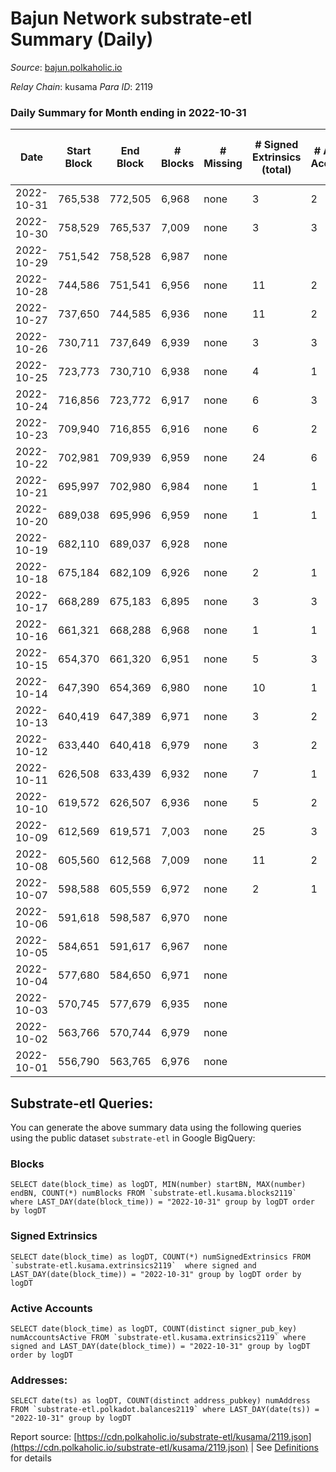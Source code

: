 # Bajun Network substrate-etl Summary (Daily)

_Source_: [bajun.polkaholic.io](https://bajun.polkaholic.io)

*Relay Chain*: kusama
*Para ID*: 2119



### Daily Summary for Month ending in 2022-10-31


| Date | Start Block | End Block | # Blocks | # Missing | # Signed Extrinsics (total) | # Active Accounts | # Addresses with Balances | # Events | # Transfers | # XCM Transfers In | # XCM Transfers Out |
| ---- | ----------- | --------- | -------- | --------- | --------------------------- | ----------------- | ------------------------- | -------- | ----------- | ------------------ | ------------------- |
| 2022-10-31 | 765,538 | 772,505 | 6,968 | none  | 3 | 2 | 3,285 | 13,958 | 1  |   |   |
| 2022-10-30 | 758,529 | 765,537 | 7,009 | none  | 3 | 3 |  | 14,042 | 1  |   |   |
| 2022-10-29 | 751,542 | 758,528 | 6,987 | none  |  |  |  | 13,981 |   |   |   |
| 2022-10-28 | 744,586 | 751,541 | 6,956 | none  | 11 | 2 |  | 13,982 |   |   |   |
| 2022-10-27 | 737,650 | 744,585 | 6,936 | none  | 11 | 2 |  | 13,948 | 3  |   |   |
| 2022-10-26 | 730,711 | 737,649 | 6,939 | none  | 3 | 3 |  | 13,902 | 2  |   |   |
| 2022-10-25 | 723,773 | 730,710 | 6,938 | none  | 4 | 1 |  | 13,907 | 2  |   |   |
| 2022-10-24 | 716,856 | 723,772 | 6,917 | none  | 6 | 3 |  | 13,876 | 1  |   |   |
| 2022-10-23 | 709,940 | 716,855 | 6,916 | none  | 6 | 2 |  | 13,872 |   |   |   |
| 2022-10-22 | 702,981 | 709,939 | 6,959 | none  | 24 | 6 |  | 14,075 | 5  |   |   |
| 2022-10-21 | 695,997 | 702,980 | 6,984 | none  | 1 | 1 |  | 13,980 | 1  |   |   |
| 2022-10-20 | 689,038 | 695,996 | 6,959 | none  | 1 | 1 |  | 13,928 |   |   |   |
| 2022-10-19 | 682,110 | 689,037 | 6,928 | none  |  |  |  | 13,860 |   |   |   |
| 2022-10-18 | 675,184 | 682,109 | 6,926 | none  | 2 | 1 |  | 13,871 | 2  |   |   |
| 2022-10-17 | 668,289 | 675,183 | 6,895 | none  | 3 | 3 |  | 13,816 | 2  |   |   |
| 2022-10-16 | 661,321 | 668,288 | 6,968 | none  | 1 | 1 |  | 13,948 | 1  |   |   |
| 2022-10-15 | 654,370 | 661,320 | 6,951 | none  | 5 | 3 |  | 13,943 | 3  |   |   |
| 2022-10-14 | 647,390 | 654,369 | 6,980 | none  | 10 | 1 |  | 14,044 | 10  |   |   |
| 2022-10-13 | 640,419 | 647,389 | 6,971 | none  | 3 | 2 |  | 13,968 | 2  |   |   |
| 2022-10-12 | 633,440 | 640,418 | 6,979 | none  | 3 | 2 |  | 13,990 | 1  |   |   |
| 2022-10-11 | 626,508 | 633,439 | 6,932 | none  | 7 | 1 |  | 13,913 | 2  |   |   |
| 2022-10-10 | 619,572 | 626,507 | 6,936 | none  | 5 | 2 |  | 13,906 |   |   |   |
| 2022-10-09 | 612,569 | 619,571 | 7,003 | none  | 25 | 3 |  | 19,977 | 1,153  |   |   |
| 2022-10-08 | 605,560 | 612,568 | 7,009 | none  | 11 | 2 |  | 30,798 | 4,174  |   |   |
| 2022-10-07 | 598,588 | 605,559 | 6,972 | none  | 2 | 1 |  | 13,964 | 1  |   |   |
| 2022-10-06 | 591,618 | 598,587 | 6,970 | none  |  |  |  | 13,944 |   |   |   |
| 2022-10-05 | 584,651 | 591,617 | 6,967 | none  |  |  |  | 13,938 |   |   |   |
| 2022-10-04 | 577,680 | 584,650 | 6,971 | none  |  |  |  | 13,946 |   |   |   |
| 2022-10-03 | 570,745 | 577,679 | 6,935 | none  |  |  |  | 13,873 |   |   |   |
| 2022-10-02 | 563,766 | 570,744 | 6,979 | none  |  |  |  | 13,962 |   |   |   |
| 2022-10-01 | 556,790 | 563,765 | 6,976 | none  |  |  |  | 13,956 |   |   |   |

## Substrate-etl Queries:
You can generate the above summary data using the following queries using the public dataset `substrate-etl` in Google BigQuery:


### Blocks
```
SELECT date(block_time) as logDT, MIN(number) startBN, MAX(number) endBN, COUNT(*) numBlocks FROM `substrate-etl.kusama.blocks2119`  where LAST_DAY(date(block_time)) = "2022-10-31" group by logDT order by logDT
```


### Signed Extrinsics
```
SELECT date(block_time) as logDT, COUNT(*) numSignedExtrinsics FROM `substrate-etl.kusama.extrinsics2119`  where signed and LAST_DAY(date(block_time)) = "2022-10-31" group by logDT order by logDT
```


### Active Accounts
```
SELECT date(block_time) as logDT, COUNT(distinct signer_pub_key) numAccountsActive FROM `substrate-etl.kusama.extrinsics2119` where signed and LAST_DAY(date(block_time)) = "2022-10-31" group by logDT order by logDT
```


### Addresses:
```
SELECT date(ts) as logDT, COUNT(distinct address_pubkey) numAddress FROM `substrate-etl.polkadot.balances2119` where LAST_DAY(date(ts)) = "2022-10-31" group by logDT
```



Report source: [https://cdn.polkaholic.io/substrate-etl/kusama/2119.json](https://cdn.polkaholic.io/substrate-etl/kusama/2119.json) | See [Definitions](/DEFINITIONS.md) for details
